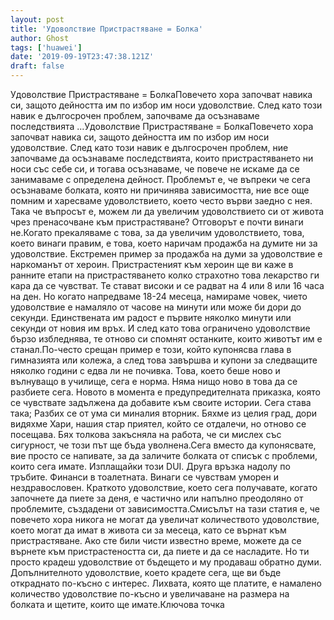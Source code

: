 ```yaml
---
layout: post
title: 'Удоволствие Пристрастяване = Болка'
author: Ghost
tags: ['huawei']
date: '2019-09-19T23:47:38.121Z'
draft: false
---
```


Удоволствие Пристрастяване = БолкаПовечето хора започват навика си, защото дейността им по избор им носи удоволствие. След като този навик е дългосрочен проблем, започваме да осъзнаваме последствията ...Удоволствие Пристрастяване = БолкаПовечето хора започват навика си, защото дейността им по избор им носи удоволствие. След като този навик е дългосрочен проблем, ние започваме да осъзнаваме последствията, които пристрастяването ни носи със себе си, и тогава осъзнаваме, че повече не искаме да се занимаваме с определена дейност. Проблемът е, че въпреки че сега осъзнаваме болката, която ни причинява зависимостта, ние все още помним и харесваме удоволствието, което често върви заедно с нея. Така че въпросът е, можем ли да увеличим удоволствието си от живота чрез пренасочване към пристрастяване? Отговорът е почти винаги не.Когато прекаляваме с това, за да увеличим удоволствието, това, което винаги правим, е това, което наричам продажба на думите ни за удоволствие. Екстремен пример за продажба на думи за удоволствие е наркоманът от хероин. Пристрастеният към хероин ще ви каже в ранните етапи на пристрастяването колко страхотно това лекарство ги кара да се чувстват. Те стават високи и се радват на 4 или 8 или 16 часа на ден. Но когато напредваме 18-24 месеца, намираме човек, чието удоволствие е намаляло от часове на минути или може би дори до секунди. Единствената им радост е първите няколко минути или секунди от новия им връх. И след като това ограничено удоволствие бързо избледнява, те отново си спомнят останките, които животът им е станал.По-често срещан пример е този, който купонясва глава в гимназията или колежа, а след това завършва и купони за следващите няколко години с едва ли не почивка. Това, което беше ново и вълнуващо в училище, сега е норма. Няма нищо ново в това да се разбиете сега. Новото в момента е предупредителната приказка, която се чувствате задължена да добавите към своите истории. Сега става така; Разбих се от ума си миналия вторник. Бяхме из целия град, дори видяхме Хари, нашия стар приятел, който се отдалечи, но отново се посещава. Бях толкова закъсняла на работа, че си мислех със сигурност, че този път ще бъда уволнена.Сега вместо да купонясвате, вие просто се напивате, за да заличите болката от списък с проблеми, които сега имате. Изплащайки този DUI. Друга връзка надолу по тръбите. Финанси в тоалетната. Винаги се чувствам уморен и нездравословен. Краткото удоволствие, което сега получавате, когато започнете да пиете за деня, е частично или напълно преодоляно от проблемите, създадени от зависимостта.Смисълът на тази статия е, че повечето хора никога не могат да увеличат количеството удоволствие, което могат да имат в живота си за месеца, като се върнат към пристрастяване. Ако сте били чисти известно време, можете да се върнете към пристрастеността си, да пиете и да се насладите. Но ти просто крадеш удоволствие от бъдещето и му продаваш обратно думи. Допълнителното удоволствие, което крадете сега, ще ви бъде откраднато по-късно с интерес. Лихвата, която ще платите, е намалено количество удоволствие по-късно и увеличаване на размера на болката и щетите, които ще имате.Ключова точка
